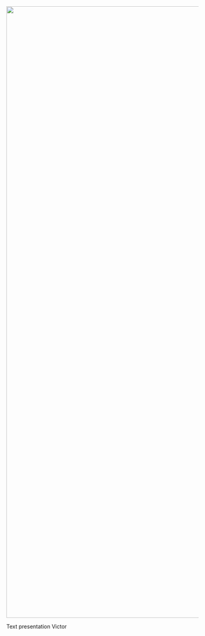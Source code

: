 <img src="https://victorcazalis.github.io/Bouirex2.JPG"  align="center" width="1600">

Text presentation Victor

